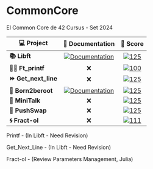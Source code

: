 # CommonCore
El Common Core de 42 Cursus - Set 2024
	
| 💻 Project | 📝 Documentation | 💯 Score |
|------|:-------:|:------------------:|
| **📚 Libft** | [![Documentation](https://img.shields.io/badge/Documentation-0077B5)](https://github.com/yoliveir/42Cursus/tree/CommonCore/MileStone_1/Libft/#readme) | [![125](https://img.shields.io/badge/125-2ea44f)]() |
| **✍🏼 Ft_printf** | ❌ | [![100](https://img.shields.io/badge/100-2ea44f)]() |
| **⏩ Get_next_line** | ❌ | [![125](https://img.shields.io/badge/125-2ea44f)]() |
| **🤖 Born2beroot** | [![Documentation](https://img.shields.io/badge/Documentation-0077B5)](https://github.com/MiMendiola/Born2BeRoot#readme) | [![125](https://img.shields.io/badge/125-2ea44f)]() |
| **📡 MiniTalk** | ❌ | [![125](https://img.shields.io/badge/125-2ea44f)]() |
| **🔀 PushSwap** | ❌ | [![125](https://img.shields.io/badge/125-2ea44f)]() |
| **🌀 Fract-ol** | ❌ | [![111](https://img.shields.io/badge/111-2ea44f)]() |

Printf - (In Libft - Need Revision)

Get_Next_Line - (In Libft - Need Revision)

Fract-ol - (Review Parameters Management, Julia)
